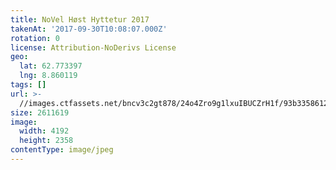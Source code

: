 ```yaml
---
title: NoVel Høst Hyttetur 2017
takenAt: '2017-09-30T10:08:07.000Z'
rotation: 0
license: Attribution-NoDerivs License
geo:
  lat: 62.773397
  lng: 8.860119
tags: []
url: >-
  //images.ctfassets.net/bncv3c2gt878/24o4Zro9g1lxuIBUCZrH1f/93b33586126194faca734cdd94950aa9/novel-hst-hyttetur-2017_37437028041_o
size: 2611619
image:
  width: 4192
  height: 2358
contentType: image/jpeg
---
```


